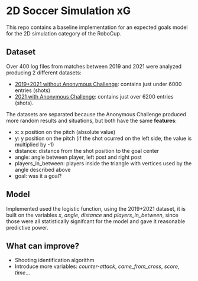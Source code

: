 # 2D Soccer Simulation xG
This repo contains a baseline implementation for an expected goals model for the 2D simulation category of the RoboCup.

## Dataset
Over 400 log files from matches between 2019 and 2021 were analyzed producing 2 different datasets:
* [2019+2021 without Anonymous Challenge](https://github.com/tta13/2D-soccer-simulation-xG/blob/main/database/data/database_2019%2B2021.csv): contains just under 6000 entries (shots)
* [2021 with Anonymous Challenge](https://github.com/tta13/2D-soccer-simulation-xG/blob/main/database/data/database_2021(%2BAnonymousChallenge).csv): contains just over 6200 entries (shots).

The datasets are separated because the Anonymous Challenge produced more random results and situations, but both have the same **features**:
* x: x position on the pitch (absolute value)
* y: y position on the pitch (if the shot ocurred on the left side, the value is multiplied by -1)
* distance: distance from the shot position to the goal center
* angle: angle between player, left post and right post
* players_in_between: players inside the triangle with vertices used by the angle described above
* goal: was it a goal?

## Model
Implemented used the logistic function, using the 2019+2021 dataset, it is built on the variables _x_, _angle_, _distance_ and _players_in_between_, since those were all statistically signifcant for the model and gave it reasonable predictive power.

## What can improve?
* Shooting identification algorithm
* Introduce more variables: _counter-attack_, _came_from_cross_, _score_, _time_...

